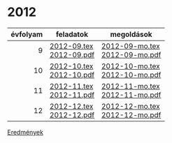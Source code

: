 # 2012

| évfolyam | feladatok | megoldások |
|---:|---|---|
| 9|[2012-09.tex](2012-09.tex) <br> [2012-09.pdf](2012-09.pdf) | [2012-09-mo.tex](2012-09-mo.tex) <br> [2012-09-mo.pdf](2012-09-mo.pdf)|
| 10|[2012-10.tex](2012-10.tex) <br> [2012-10.pdf](2012-10.pdf) | [2012-10-mo.tex](2012-10-mo.tex) <br> [2012-10-mo.pdf](2012-09-mo.pdf)|
| 11|[2012-11.tex](2012-11.tex) <br> [2012-11.pdf](2012-11.pdf) | [2012-11-mo.tex](2012-11-mo.tex) <br> [2012-11-mo.pdf](2012-09-mo.pdf)|
| 12|[2012-12.tex](2012-12.tex) <br> [2012-12.pdf](2012-12.pdf) | [2012-12-mo.tex](2012-12-mo.tex) <br> [2012-12-mo.pdf](2012-09-mo.pdf)|

[Eredmények](eredmenyek-2012.md)
